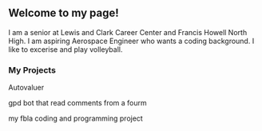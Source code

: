## Welcome to my page!

I am a senior at Lewis and Clark Career Center and Francis Howell North High. I am aspiring Aerospace Engineer who wants a coding background. I like to excerise and play volleyball.




### My Projects

Autovaluer

gpd bot that read comments from a fourm

my fbla coding and programming project



